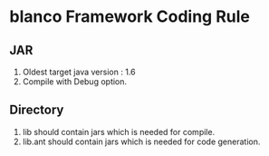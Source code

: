 # blanco Framework Coding Rule

## JAR

1. Oldest target java version : 1.6
2. Compile with Debug option.

## Directory

1. lib should contain jars which is needed for compile.
2. lib.ant should contain jars which is needed for code generation.
